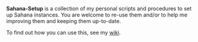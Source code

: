 **Sahana-Setup** is a collection of my personal scripts and procedures to
set up Sahana instances. You are welcome to re-use them and/or to help me
improving them and keeping them up-to-date.

To find out how you can use this, see my [wiki](https://github.com/nursix/sahana-setup/wiki).
